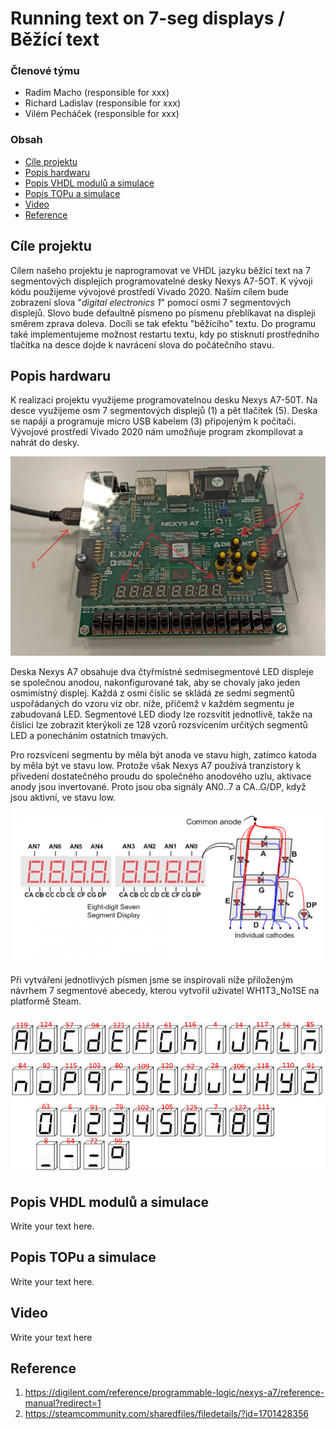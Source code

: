 # Running text on 7-seg displays / Běžící text

### Členové týmu

* Radim Macho (responsible for xxx)
* Richard Ladislav (responsible for xxx)
* Vilém Pecháček (responsible for xxx)

### Obsah

* [Cíle projektu](#objectives)
* [Popis hardwaru](#hardware)
* [Popis VHDL modulů a simulace](#modules)
* [Popis TOPu a simulace](#top)
* [Video](#video)
* [Reference](#references)

<a name="objectives"></a>

## Cíle projektu

Cílem našeho projektu je naprogramovat ve VHDL jazyku běžící text na 7 segmentových displejích programovatelné desky Nexys A7-5OT. 
K vývoji kódu použijeme vývojové prostředí Vivado 2020. Naším cílem bude zobrazení slova "*digital electronics 1*" pomocí osmi 7 segmentových displejů. Slovo bude defaultně písmeno po písmenu přeblíkavat na displeji směrem zprava doleva. Docíli se tak efektu "běžícího" textu. Do programu také implementujeme možnost restartu textu, kdy po stisknutí prostředního tlačítka na desce dojde k navrácení slova do počátečního stavu.

<a name="hardware"></a>

## Popis hardwaru

K realizaci projektu využijeme programovatelnou desku Nexys A7-50T. Na desce využijeme osm 7 segmentových displejů (1) a pět tlačítek (5). Deska se napájí a programuje micro USB kabelem (3) připojeným k počítači. Vývojové prostředí Vivado 2020 nám umožňuje program zkompilovat a nahrát do desky.

![nexys](images/nexys-a7-50t.jpg)

Deska Nexys A7 obsahuje dva čtyřmístné sedmisegmentové LED displeje se společnou anodou, nakonfigurované tak, aby se chovaly jako jeden osmimístný displej. Každá z osmi číslic se skládá ze sedmi segmentů uspořádaných do vzoru viz obr. níže, přičemž v každém segmentu je zabudovaná LED. Segmentové LED diody lze rozsvítit jednotlivě, takže na číslici lze zobrazit kterýkoli ze 128 vzorů rozsvícením určitých segmentů LED a ponecháním ostatních tmavých.

Pro rozsvícení segmentu by měla být anoda ve stavu high, zatímco katoda by měla být ve stavu low. Protože však Nexys A7 používá tranzistory k přivedení dostatečného proudu do společného anodového uzlu, aktivace anody jsou invertované. Proto jsou oba signály AN0..7 a CA..G/DP, když jsou aktivní, ve stavu low.

<p align="center">
  <img src="images/segment.png">
</p>

Při vytváření jednotlivých písmen jsme se inspirovali níže přiloženým návrhem 7 segmentové abecedy, kterou vytvořil uživatel WH1T3_No1SE na platformě Steam.

<p align="center">
  <img src="images/seg_alphabet.png">
</p>

<a name="modules"></a>

## Popis VHDL modulů a simulace

Write your text here.

<a name="top"></a>

## Popis TOPu a simulace

Write your text here.

<a name="video"></a>

## Video

Write your text here

<a name="references"></a>

## Reference

1. https://digilent.com/reference/programmable-logic/nexys-a7/reference-manual?redirect=1
2. https://steamcommunity.com/sharedfiles/filedetails/?id=1701428356
